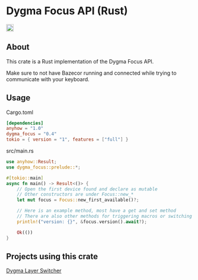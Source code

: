 # Dygma Focus API (Rust)

[<img alt="crates.io" src="https://img.shields.io/crates/v/dygma_focus?style=for-the-badge&color=fc8d62&logo=rust" height="20">](https://crates.io/crates/dygma_focus)

## About

This crate is a Rust implementation of the Dygma Focus API.

Make sure to not have Bazecor running and connected while trying to communicate with your keyboard.

## Usage

Cargo.toml

```toml
[dependencies]
anyhow = "1.0"
dygma_focus = "0.4"
tokio = { version = "1", features = ["full"] }
```

src/main.rs

```rust
use anyhow::Result;
use dygma_focus::prelude::*;

#[tokio::main]
async fn main() -> Result<()> {
    // Open the first device found and declare as mutable
    // Other constructors are under Focus::new_*
    let mut focus = Focus::new_first_available()?;

    // Here is an example method, most have a get and set method
    // There are also other methods for triggering macros or switching layers for example
    println!("version: {}", &focus.version().await?);

    Ok(())
}
```

## Projects using this crate

[Dygma Layer Switcher](https://github.com/mbwilding/dygma-layer-switcher)
